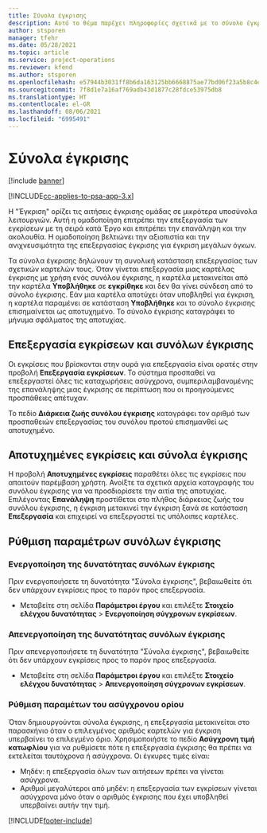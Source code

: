 ```yaml
---
title: Σύνολα έγκρισης
description: Αυτό το θέμα παρέχει πληροφορίες σχετικά με το σύνολο έγκρισης, τις αιτήσεις και τα υποσύνολα αυτών των λειτουργιών.
author: stsporen
manager: tfehr
ms.date: 05/28/2021
ms.topic: article
ms.service: project-operations
ms.reviewer: kfend
ms.author: stsporen
ms.openlocfilehash: e57944b3031ff8b6da163125bb6668875ae77bd06f23a5b8c4ef06f396210e4f
ms.sourcegitcommit: 7f8d1e7a16af769adb43d1877c28fdce53975db8
ms.translationtype: HT
ms.contentlocale: el-GR
ms.lasthandoff: 08/06/2021
ms.locfileid: "6995491"
---
```

# <a name="approval-sets"></a>Σύνολα έγκρισης

[!include [banner](../includes/psa-now-project-operations.md)]

[!INCLUDE[cc-applies-to-psa-app-3.x](../includes/cc-applies-to-psa-app-3x.md)]

Η "Έγκριση" ορίζει τις αιτήσεις έγκρισης ομάδας σε μικρότερα υποσύνολα λειτουργιών. Αυτή η ομαδοποίηση επιτρέπει την επεξεργασία των εγκρίσεων με τη σειρά κατά Έργο και επιτρέπει την επανάληψη και την ακολουθία. Η ομαδοποίηση βελτιώνει την αξιοπιστία και την ανιχνευσιμότητα της επεξεργασίας έγκρισης για έγκριση μεγάλων όγκων.

Τα σύνολα έγκρισης δηλώνουν τη συνολική κατάσταση επεξεργασίας των σχετικών καρτελών τους. Όταν γίνεται επεξεργασία μιας καρτέλας έγκρισης με χρήση ενός συνόλου έγκρισης, η καρτέλα μετακινείται από την καρτέλα **Υποβλήθηκε** σε **εγκρίθηκε** και δεν θα γίνει σύνδεση από το σύνολο έγκρισης. Εάν μια καρτέλα αποτύχει όταν υποβληθεί για έγκριση, η καρτέλα παραμένει σε κατάσταση **Υποβλήθηκε** και το σύνολο έγκρισης επισημαίνεται ως αποτυχημένο. Το σύνολο έγκρισης καταγράφει το μήνυμα σφάλματος της αποτυχίας.

## <a name="processing-approvals-and-approval-sets"></a>Επεξεργασία εγκρίσεων και συνόλων έγκρισης
Οι εγκρίσεις που βρίσκονται στην ουρά για επεξεργασία είναι ορατές στην προβολή **Επεξεργασία εγκρίσεων**. Το σύστημα προσπαθεί να επεξεργαστεί όλες τις καταχωρήσεις ασύγχρονα, συμπεριλαμβανομένης της επανάληψης μιας έγκρισης σε περίπτωση που οι προηγούμενες προσπάθειες απέτυχαν.

Το πεδίο **Διάρκεια ζωής συνόλου έγκρισης** καταγράφει τον αριθμό των προσπαθειών επεξεργασίας του συνόλου προτού επισημανθεί ως αποτυχημένο.

## <a name="failed-approvals-and-approval-sets"></a>Αποτυχημένες εγκρίσεις και σύνολα έγκρισης
Η προβολή **Αποτυχημένες εγκρίσεις** παραθέτει όλες τις εγκρίσεις που απαιτούν παρέμβαση χρήστη. Ανοίξτε τα σχετικά αρχεία καταγραφής του συνόλου έγκρισης για να προσδιορίσετε την αιτία της αποτυχίας.
Επιλέγοντας **Επανάληψη** προστίθεται στο πλήθος διάρκειας ζωής του συνόλου έγκρισης, η έγκριση μετακινεί την έγκριση ξανά σε κατάσταση **Επεξεργασία** και επιχειρεί να επεξεργαστεί τις υπόλοιπες καρτέλες.

## <a name="configure-approval-sets"></a>Ρύθμιση παραμέτρων συνόλων έγκρισης

###  <a name="enable-the-approval-sets-feature"></a>Ενεργοποίηση της δυνατότητας συνόλων έγκρισης
Πριν ενεργοποιήσετε τη δυνατότητα "Σύνολα έγκρισης", βεβαιωθείτε ότι δεν υπάρχουν εγκρίσεις προς το παρόν προς επεξεργασία.

- Μεταβείτε στη σελίδα **Παράμετροι έργου** και επιλέξτε **Στοιχείο ελέγχου δυνατότητας** > **Ενεργοποίηση σύγχρονων εγκρίσεων**.

### <a name="turn-off-the-approval-sets-feature"></a>Απενεργοποίηση της δυνατότητας συνόλων έγκρισης
Πριν απενεργοποιήσετε τη δυνατότητα "Σύνολα έγκρισης", βεβαιωθείτε ότι δεν υπάρχουν εγκρίσεις προς το παρόν προς επεξεργασία.

- Μεταβείτε στη σελίδα **Παράμετροι έργου** και επιλέξτε **Στοιχείο ελέγχου δυνατότητας** > **Απενεργοποίηση σύγχρονων εγκρίσεων**.

### <a name="configuring-the-asynchronous-threshold"></a>Ρύθμιση παραμέτων του ασύγχρονου ορίου 
Όταν δημιουργούνται σύνολα έγκρισης, η επεξεργασία μετακινείται στο παρασκήνιο όταν ο επιλεγμένος αριθμός καρτελών για έγκριση υπερβαίνει το επιλεγμένο όριο. Χρησιμοποιήστε το πεδίο **Ασύγχρονη τιμή κατωφλίου** για να ρυθμίσετε πότε η επεξεργασία έγκρισης θα πρέπει να εκτελείται ταυτόχρονα ή ασύγχρονα.
Οι έγκυρες τιμές είναι:

  - Μηδέν: η επεξεργασία όλων των αιτήσεων πρέπει να γίνεται ασύγχρονα. 
  - Αριθμοί μεγαλύτεροι από μηδέν: η επεξεργασία των εγκρίσεων γίνεται ασύγχρονα μόνο όταν ο αριθμός έγκρισης που έχει υποβληθεί υπερβαίνει αυτήν την τιμή.

[!INCLUDE[footer-include](../includes/footer-banner.md)]
